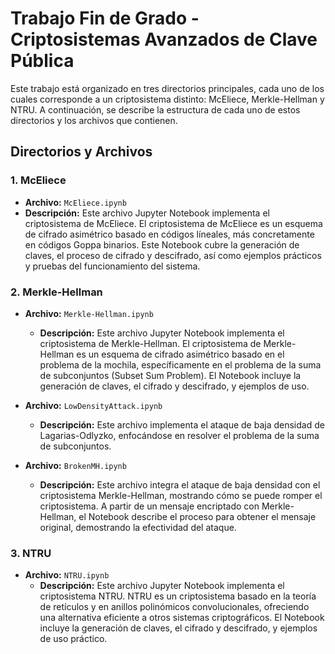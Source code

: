 # Trabajo Fin de Grado - Criptosistemas Avanzados de Clave Pública

Este trabajo está organizado en tres directorios principales, cada uno de los cuales corresponde a un criptosistema distinto: McEliece, Merkle-Hellman y NTRU. A continuación, se describe la estructura de cada uno de estos directorios y los archivos que contienen.

## Directorios y Archivos

### 1. McEliece

- **Archivo:** `McEliece.ipynb`
- **Descripción:** Este archivo Jupyter Notebook implementa el criptosistema de McEliece. El criptosistema de McEliece es un esquema de cifrado asimétrico basado en códigos líneales, más concretamente en códigos Goppa binarios. Este Notebook cubre la generación de claves, el proceso de cifrado y descifrado, así como ejemplos prácticos y pruebas del funcionamiento del sistema.

### 2. Merkle-Hellman

- **Archivo:** `Merkle-Hellman.ipynb`
  - **Descripción:** Este archivo Jupyter Notebook implementa el criptosistema de Merkle-Hellman. El criptosistema de Merkle-Hellman es un esquema de cifrado asimétrico basado en el problema de la mochila, específicamente en el problema de la suma de subconjuntos (Subset Sum Problem). El Notebook incluye la generación de claves, el cifrado y descifrado, y ejemplos de uso.

- **Archivo:** `LowDensityAttack.ipynb`
  - **Descripción:** Este archivo implementa el ataque de baja densidad de Lagarias-Odlyzko, enfocándose en resolver el problema de la suma de subconjuntos.

- **Archivo:** `BrokenMH.ipynb`
  - **Descripción:** Este archivo integra el ataque de baja densidad con el criptosistema Merkle-Hellman, mostrando cómo se puede romper el criptosistema. A partir de un mensaje encriptado con Merkle-Hellman, el Notebook describe el proceso para obtener el mensaje original, demostrando la efectividad del ataque.

### 3. NTRU

- **Archivo:** `NTRU.ipynb`
  - **Descripción:** Este archivo Jupyter Notebook implementa el criptosistema NTRU. NTRU es un criptosistema basado en la teoría de retículos y en anillos polinómicos convolucionales, ofreciendo una alternativa eficiente a otros sistemas criptográficos. El Notebook incluye la generación de claves, el cifrado y descifrado, y ejemplos de uso práctico.
